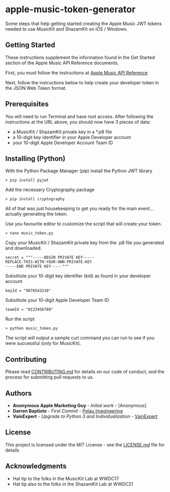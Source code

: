 # apple-music-token-generator

Some steps that help getting started creating the Apple Music JWT tokens needed to use MusicKit and ShazamKit on iOS / Windows.

## Getting Started

These instructions supplement the information found in the Get Started section of the Apple Music API Reference documents.

First, you must follow the instructions at [Apple Music API Reference](https://developer.apple.com/library/content/documentation/NetworkingInternetWeb/Conceptual/AppleMusicWebServicesReference/SetUpWebServices.html#//apple_ref/doc/uid/TP40017625-CH2-SW1)

Next, follow the instructions below to help create your developer token in the JSON Web Token format.

## Prerequisites

You will need to run Terminal and have root access.
After following the instructions at the URL above, you should now have 3 pieces of data:

- a MusicKit / ShazamKit private key in a *.p8 file
- a 10-digit key identifier in your Apple Developer account
- your 10-digit Apple Developer Account Team ID

## Installing (Python)

With the Python Package Manager (pip) install the Python JWT library

```
> pip install pyjwt
```

Add the necessary Cryptography package

```
> pip install cryptography
```

All of that was just housekeeping to get you ready for the main event... actually generating the token.

Use you favourite editor to customize the script that will create your token.

```
> nano music_token.py
```

Copy your MusicKit / ShazamKit private key from the .p8 file you generated and downloaded.

```
secret = """-----BEGIN PRIVATE KEY-----
REPLACE-THIS-WITH-YOUR-OWN-PRIVATE-KEY
-----END PRIVATE KEY-----"""
```

Substitute your 10-digit key identifier (kid) as found in your developer account

```
keyId = "9876543210"
```

Substitute your 10-digit Apple Developer Team ID

```
teamId = "0123456789"
```

Run the script

```
> python music_token.py
```

The script will output a sample curl command you can run to see if you were successful (only for MusicKit).

## Contributing

Please read [CONTRIBUTING.md](CONTRIBUTING.md) for details on our code of conduct, and the process for submitting pull requests to us.

## Authors

- **Anonymous Apple Marketing Guy** - *Initial work* - [Anonymous]
- **Darren Baptiste** - *First Commit* - [Pelau Imagineering](https://github.com/pelauimagineering)
- **VainExpert** - *Upgrade to Python 3 and Individualization* - [VainExpert](https://github.com/VainExpert)

## License

This project is licensed under the MIT License - see the [LICENSE.md](LICENSE.md) file for details

## Acknowledgments

- Hat tip to the folks in the MusicKit Lab at WWDC17
- Hat tip also to the folks in the ShazamKit Lab at WWDC21
